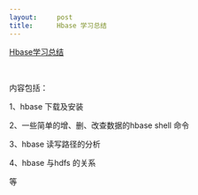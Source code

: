 ```yaml
---
layout:     post
title:      Hbase 学习总结
---
```

<div id="article_content" class="article_content clearfix csdn-tracking-statistics" data-pid="blog" data-mod="popu_307" data-dsm="post">
								            <link rel="stylesheet" href="https://csdnimg.cn/release/phoenix/template/css/ck_htmledit_views-f76675cdea.css">
						<div class="htmledit_views" id="content_views">
                
<p><a href="http://www.tuicool.com/articles/A7nQvqv" rel="nofollow">Hbase学习总结</a></p>
<p><br></p>
<p>内容包括：</p>
<p>1、hbase 下载及安装</p>
<p>2、一些简单的增、删、改查数据的hbase shell 命令</p>
<p>3、hbase 读写路径的分析</p>
<p>4、hbase 与hdfs 的关系</p>
<p>等</p>
            </div>
                </div>